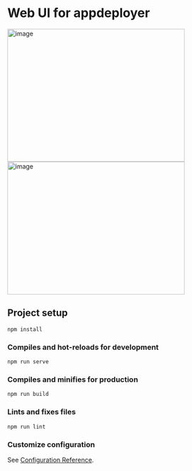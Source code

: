 # Web UI for appdeployer

<img width="400" height="300" alt="image" src="https://github.com/user-attachments/assets/6bfc88c3-b3fe-49ca-bd62-483f174e4c2a">
<img width="400" height="300" alt="image" src="https://github.com/user-attachments/assets/4ae4affd-6d59-4373-b112-077c6deb9c55">

## Project setup
```
npm install
```

### Compiles and hot-reloads for development
```
npm run serve
```

### Compiles and minifies for production
```
npm run build
```

### Lints and fixes files
```
npm run lint
```

### Customize configuration
See [Configuration Reference](https://cli.vuejs.org/config/).
